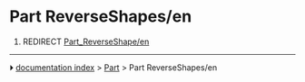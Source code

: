 # Part ReverseShapes/en
1.  REDIRECT [Part_ReverseShape/en](Part_ReverseShape/en.md)



---
⏵ [documentation index](../README.md) > [Part](Part_Workbench.md) > Part ReverseShapes/en
